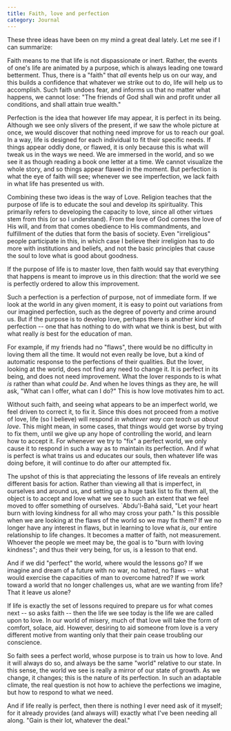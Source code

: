 ```yaml
---
title: Faith, love and perfection
category: Journal
---
```


These three ideas have been on my mind a great deal lately.  Let me see
if I can summarize:

Faith means to me that life is not dispassionate or inert.  Rather, the
events of one's life are animated by a purpose, which is always leading
one toward betterment.  Thus, there is a "faith" that *all* events help us
on our way, and this builds a confidence that whatever we strike out to
do, life will help us to accomplish.  Such faith undoes fear, and
informs us that no matter what happens, we cannot lose: "The friends of
God shall win and profit under all conditions, and shall attain true
wealth."

Perfection is the idea that however life may appear, it is perfect in
its being.  Although we see only slivers of the present, if we saw the
whole picture at once, we would discover that nothing need improve for
us to reach our goal.  In a way, life is designed for each individual to
fit their specific needs.  If things appear oddly done, or flawed, it is
only because this is what will tweak us in the ways we need.  We are
immersed in the world, and so we see it as though reading a book one
letter at a time.  We cannot visualize the whole story, and so things
appear flawed in the moment.  But perfection is what the eye of faith
will see; whenever we see imperfection, we lack faith in what life has
presented us with.

Combining these two ideas is the way of Love.  Religion teaches that the
purpose of life is to educate the soul and develop its spirituality.
This primarily refers to developing the capacity to love, since all
other virtues stem from this (or so I understand).  From the love of God
comes the love of His will, and from that comes obedience to His
commandments, and fulfillment of the duties that form the basis of
society.  Even "irreligious" people participate in this, in which case I
believe their irreligion has to do more with institutions and beliefs,
and not the basic principles that cause the soul to love what is good
about goodness.

If the purpose of life is to master love, then faith would say that
everything that happens is meant to improve us in this direction: that
the world we see is perfectly ordered to allow this improvement.

Such a perfection is a perfection of purpose, not of immediate form.  If
we look at the world in any given moment, it is easy to point out
variations from our imagined perfection, such as the degree of poverty
and crime around us.  But if the purpose is to develop love, perhaps
there is another kind of perfection -- one that has nothing to do with
what we think is best, but with what really *is* best for the education of
man.

For example, if my friends had no "flaws", there would be no difficulty
in loving them all the time.  It would not even really be love, but a
kind of automatic response to the perfections of their qualities.  But
the lover, looking at the world, does not find any need to change it.
It is perfect in its being, and does not need improvement.  What the
lover responds to is what *is* rather than what *could be*.  And when he
loves things as they are, he will ask, "What can I offer, what can I
do?"  This is how love motivates him to act.

Without such faith, and seeing what appears to be an imperfect world, we
feel driven to correct it, to fix it.  Since this does not proceed from
a motive of love, life (so I believe) will respond *in whatever way can
teach us about love*.  This might mean, in some cases, that things would
get worse by trying to fix them, until we give up any hope of
controlling the world, and learn how to accept it.  For whenever we try
to "fix" a perfect world, we only cause it to respond in such a way as
to maintain its perfection.  And if what is perfect is what trains us
and educates our souls, then whatever life was doing before, it will
continue to do after our attempted fix.

The upshot of this is that appreciating the lessons of life reveals an
entirely different basis for action.  Rather than viewing all that is
imperfect, in ourselves and around us, and setting up a huge task list
to fix them all, the object is to accept and love what we see to such an
extent that we feel moved to offer something of ourselves.  `Abdu'l-Bahá
said, "Let your heart burn with loving kindness for all who may cross
your path."  Is this possible when we are looking at the flaws of the
world so we may fix them?  If we no longer have any interest in flaws,
but in learning to love what *is*, our entire relationship to life
changes.  It becomes a matter of faith, not measurement.  Whoever the
people we meet may be, the goal is to "burn with loving kindness"; and
thus their very being, for us, is a lesson to that end.

And if we did "perfect" the world, where would the lessons go?  If we
imagine and dream of a future with no war, no hatred, no flaws -- what
would exercise the capacities of man to overcome hatred?  If we work
toward a world that no longer challenges us, what are we wanting from
life?  That it leave us alone?

If life is exactly the set of lessons required to prepare us for what
comes next -- so asks faith -- then the life we see today is the life we
are called upon to love.  In our world of misery, much of that love will
take the form of comfort, solace, aid.  However, desiring to aid someone
from love is a very different motive from wanting only that their pain
cease troubling our conscience.

So faith sees a perfect world, whose purpose is to train us how to love.
And it will always do so, and always be the same "world" relative to our
state.  In this sense, the world we see is really a mirror of our state
of growth.  As we change, it changes; this is the nature of its
perfection.  In such an adaptable climate, the real question is not how
to achieve the perfections we imagine, but how to respond to what we
need.

And if life really is perfect, then there is nothing I ever need ask of
it myself; for it already provides (and always will) exactly what I've
been needing all along.  "Gain is their lot, whatever the deal."


